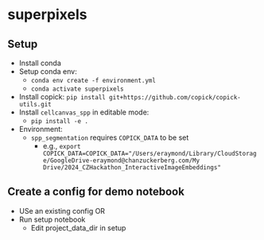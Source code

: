 # superpixels

## Setup

- Install conda
- Setup conda env:
  - `conda env create -f environment.yml`
  - `conda activate superpixels`
- Install copick: `pip install git+https://github.com/copick/copick-utils.git`
- Install `cellcanvas_spp` in editable mode:
  - `pip install -e .`
- Environment:
  - `spp_segmentation` requires `COPICK_DATA` to be set
    - e.g., `export COPICK_DATA=COPICK_DATA="/Users/eraymond/Library/CloudStorage/GoogleDrive-eraymond@chanzuckerberg.com/My Drive/2024_CZHackathon_InteractiveImageEmbeddings"`

## Create a config for demo notebook
- USe an existing config OR
- Run setup notebook
  - Edit project_data_dir in setup
